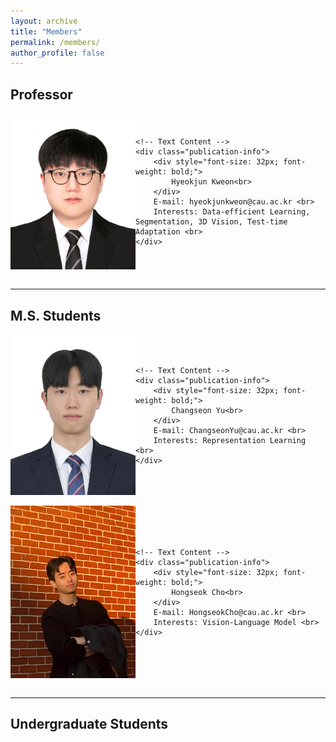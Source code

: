 ```yaml
---
layout: archive
title: "Members"
permalink: /members/
author_profile: false
---
```


Professor
---
<div style="display: flex; align-items: center;">
    <img src='/images/members/HyeokjunKweon.jpg' alt='HyeokjunKweon' style="width: 200px; height: auto;">

    <!-- Text Content -->
    <div class="publication-info">
        <div style="font-size: 32px; font-weight: bold;">
            Hyeokjun Kweon<br>
        </div>
        E-mail: hyeokjunkweon@cau.ac.kr <br>
        Interests: Data-efficient Learning, Segmentation, 3D Vision, Test-time Adaptation <br>
    </div>
</div>
<br/>

<hr>

M.S. Students
---

<div style="display: flex; align-items: center;">
    <img src='/images/members/ChangseonYu.jpg' alt='ChangseonYu' style="width: 200px; height: auto;">

    <!-- Text Content -->
    <div class="publication-info">
        <div style="font-size: 32px; font-weight: bold;">
            Changseon Yu<br>
        </div>
        E-mail: ChangseonYu@cau.ac.kr <br>
        Interests: Representation Learning <br>
    </div>
</div>
<br/>

<div style="display: flex; align-items: center;">
    <img src='/images/members/HongseokCho.jpg' alt='HongseokCho' style="width: 200px; height: auto;">

    <!-- Text Content -->
    <div class="publication-info">
        <div style="font-size: 32px; font-weight: bold;">
            Hongseok Cho<br>
        </div>
        E-mail: HongseokCho@cau.ac.kr <br>
        Interests: Vision-Language Model <br>
    </div>
</div>
<br/>

<hr>

Undergraduate Students
---

